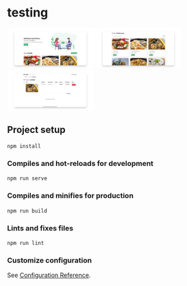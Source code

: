 # testing

<img src="https://github.com/afryannn/FoodOrderingSystem-RELEASE/blob/master/public/images/food1.png" width="40%">
<img src="https://github.com/afryannn/FoodOrderingSystem-RELEASE/blob/master/public/images/food2.png" width="40%">
<img src="https://github.com/afryannn/FoodOrderingSystem-RELEASE/blob/master/public/images/food3.png" width="40%">


## Project setup
```
npm install
```

### Compiles and hot-reloads for development
```
npm run serve
```

### Compiles and minifies for production
```
npm run build
```

### Lints and fixes files
```
npm run lint
```

### Customize configuration
See [Configuration Reference](https://cli.vuejs.org/config/).
